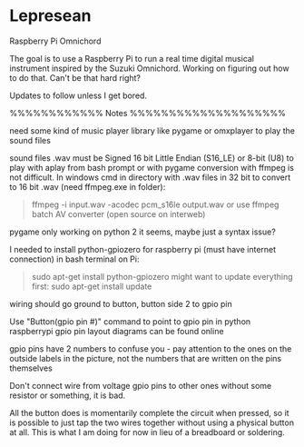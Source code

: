 # Lepresean
Raspberry Pi Omnichord

The goal is to use a Raspberry Pi to run a real time digital musical instrument inspired by the Suzuki Omnichord.
Working on figuring out how to do that.
Can't be that hard right?

Updates to follow unless I get bored.

%%%%%%%%%%%% Notes %%%%%%%%%%%%%%%%%%%%

need some kind of music player library like pygame or omxplayer to play the sound files

sound files .wav must be Signed 16 bit Little Endian (S16_LE) or 8-bit (U8) to play with aplay from bash prompt or with pygame
conversion with ffmpeg is not difficult.
In windows cmd in directory with .wav files in 32 bit to convert to 16 bit .wav (need ffmpeg.exe in folder):
>ffmpeg -i input.wav -acodec pcm_s16le output.wav
or use ffmpeg batch AV converter (open source on interweb)

pygame only working on python 2 it seems, maybe just a syntax issue?

I needed to install python-gpiozero for raspberry pi (must have internet connection)
in bash terminal on Pi:
>sudo apt-get install python-gpiozero
might want to update everything first:
>sudo apt-get install update

wiring should go ground to button, button side 2 to gpio pin

Use "Button(gpio pin #)" command to point to gpio pin in python
raspberrypi gpio pin layout diagrams can be found online

gpio pins have 2 numbers to confuse you - pay attention to the ones on the outside labels in the picture, not the numbers that are written on the pins themselves

Don't connect wire from voltage gpio pins to other ones without some resistor or something, it is bad.

All the button does is momentarily complete the circuit when pressed, so it is possible to just tap the two wires together without using a physical button at all. This is what I am doing for now in lieu of a breadboard or soldering.